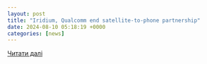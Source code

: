 ```yaml
---
layout: post
title: "Iridium, Qualcomm end satellite-to-phone partnership"
date: 2024-08-10 05:18:19 +0000
categories: [news]
---
```


[Читати далі](http://www.msn.com/en-us/money/other/iridium-qualcomm-end-satellite-to-phone-partnership/ar-AA1jFRmK?apiversion=v2&noservercache=1&domshim=1&renderwebcomponents=1&wcseo=1&batchservertelemetry=1&noservertelemetry=1)
